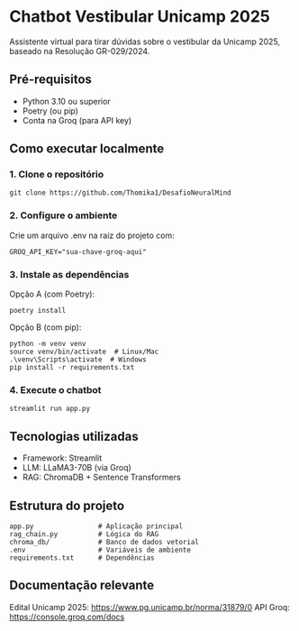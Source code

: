 # Chatbot Vestibular Unicamp 2025

Assistente virtual para tirar dúvidas sobre o vestibular da Unicamp 2025, baseado na Resolução GR-029/2024.

## Pré-requisitos

- Python 3.10 ou superior
- Poetry (ou pip)
- Conta na Groq (para API key)

## Como executar localmente

### 1. Clone o repositório
```
git clone https://github.com/Thomika1/DesafioNeuralMind
```

### 2. Configure o ambiente
Crie um arquivo .env na raiz do projeto com:
```
GROQ_API_KEY="sua-chave-groq-aqui"
```
### 3. Instale as dependências
Opção A (com Poetry):
```
poetry install
```
Opção B (com pip):
```
python -m venv venv
source venv/bin/activate  # Linux/Mac
.\venv\Scripts\activate  # Windows
pip install -r requirements.txt
```
### 4. Execute o chatbot
```
streamlit run app.py
```
## Tecnologias utilizadas

- Framework: Streamlit
- LLM: LLaMA3-70B (via Groq)
- RAG: ChromaDB + Sentence Transformers

## Estrutura do projeto
```
app.py                # Aplicação principal
rag_chain.py          # Lógica do RAG
chroma_db/            # Banco de dados vetorial
.env                  # Variáveis de ambiente
requirements.txt      # Dependências
```
## Documentação relevante
Edital Unicamp 2025: https://www.pg.unicamp.br/norma/31879/0
API Groq: https://console.groq.com/docs
